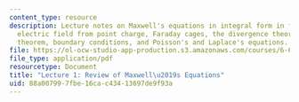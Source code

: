 ```yaml
---
content_type: resource
description: Lecture notes on Maxwell's equations in integral form in free space,
  electric field from point charge, Faraday cages, the divergence theorem, Stoke's
  theorem, boundary conditions, and Poisson's and Laplace's equations.
file: https://ol-ocw-studio-app-production.s3.amazonaws.com/courses/6-642-continuum-electromechanics-fall-2008/88a007997fbe16cac43413697de9f93a_lec01_f08.pdf
file_type: application/pdf
resourcetype: Document
title: "Lecture 1: Review of Maxwell\u2019s Equations"
uid: 88a00799-7fbe-16ca-c434-13697de9f93a
---
```

